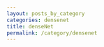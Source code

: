 ```yaml
---
layout: posts_by_category
categories: densenet
title: denseNet
permalink: /category/densenet
---
```

